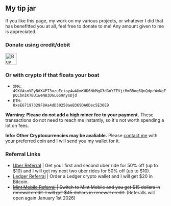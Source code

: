 ## My tip jar

If you like this page, my work on my various projects, or whatever I did that has benefitted you at all, feel free to donate to me! Any amount given to me is appreciated.

### Donate using credit/debit

<a href='https://ko-fi.com/chardev'><img height='36' style='border:0px;height:36px;width:auto;' src='https://storage.ko-fi.com/cdn/kofi1.png?v=3' border='0' alt='Buy Me a Coffee at ko-fi.com' /></a>

### Or with crypto if that floats your boat

- <i class="fa-brands fa-monero"></i> <code>XMR: <span class="letter-break">49XVAsnVEyNdX4P73uzuEcioy4wAUmKUD6NbMgG3dGoYZEVjiMmBRoq6QnQdpcWmNgFpQLbniK7BU1weNB3DGL6S9nysDjd</code>
- <i class="fa-brands fa-ethereum"></i> <code>ETH: <span class="letter-break">0xeE67197329F8Aa4dD30250aeB369DA0Dec5E30E9</code>

**<i class="fa-solid fa-warning"></i> Warning: Please do not add a high miner fee to your payment.** These transactions do not need to reach me instantly, so it's not worth spending a lot on fees.

**<i class="fa-solid fa-circle-info"></i> Info: Other Cryptocurrencies may be avaliable.** Please [contact me](/contact) with your preferred coin and I will send you my wallet for it.

### Referral Links

- [<i class="fa-solid fa-link"></i> Uber Referral](https://referrals.uber.com/refer?id=ej5d2sqjj4mu) | Get your first and second uber ride for 50% off (up to $10) and I will get my next two uber rides for 50% off (up to $10).
- [<i class="fa-solid fa-link"></i> Ledger Referral](https://shop.ledger.com/pages/referral-program?referral_code=1D3V43VCEYFQP) | Order a Ledger crypto wallet and I will get $20 in Bitcoin.
- ~~[<i class="fa-solid fa-link"></i> Mint Mobile Referral](http://fbuy.me/uGSLy) | Switch to Mint Mobile and you get $15 dollars in renewal credit. I will get $45 dollars in renewal credit.~~ (Referalls will open again January 1st 2026)
